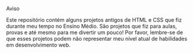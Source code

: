 Aviso

Este repositório contém alguns projetos antigos de HTML e CSS que fiz durante meu tempo no Ensino Médio. São projetos que fiz para aulas, provas e até mesmo para me divertir um pouco! Por favor, lembre-se de que esses projetos podem não representar meu nível atual de habilidades em desenvolvimento web.